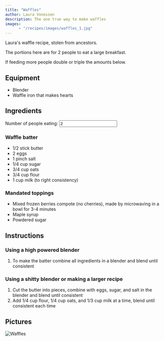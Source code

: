 ```yaml
---
title: "Waffles"
author: Laura Vonessen
description: The one true way to make waffles
images:
      - "/recipes/images/waffles_1.jpg"
---
```


Laura's waffle recipe, stolen from ancestors.

The portions here are for 2 people to eat a large breakfast.

If feeding more people double or triple the amounts below.

## Equipment

* Blender
* Waffle iron that makes hearts

## Ingredients

<label for="servingFactor">Number of people eating: </label>
<input type="number" value="2" id="servingFactor" name="servingFactor" min="1">

### Waffle batter

* <span class="unit">1/2</span> stick butter
* <span class="unit">2</span> eggs
* <span class="unit">1</span> pinch salt
* <span class="unit">1/4</span> cup sugar
* <span class="unit">3/4</span> cup oats
* <span class="unit">3/4</span> cup flour
* <span class="unit">1</span> cup milk (to right consistency)

### Mandated toppings

* Mixed frozen berries compote (no cherries), made by microwaving in a bowl for 3-4 minutes
* Maple syrup
* Powdered sugar 

## Instructions

### Using a high powered blender

1. To make the batter combine all ingredients in a blender and blend until consistent

### Using a shitty blender or making a larger recipe

1. Cut the butter into pieces, combine with eggs, sugar, and salt in the blender and blend until consistent
2. Add 1/4 cup flour, 1/4 cup oats, and 1/3 cup milk at a time, blend until consistent each time

## Pictures

![Waffles](../images/waffles_1.jpg)